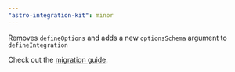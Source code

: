 ```yaml
---
"astro-integration-kit": minor
---
```


Removes `defineOptions` and adds a new `optionsSchema` argument to `defineIntegration`

Check out the [migration guide](https://astro-integration-kit.netlify.app/core/define-options/).